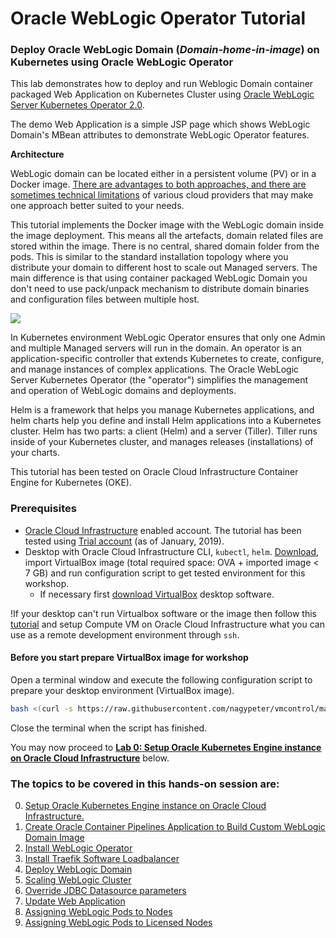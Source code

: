 # Oracle WebLogic Operator Tutorial #

### Deploy Oracle WebLogic Domain (*Domain-home-in-image*) on Kubernetes using Oracle WebLogic Operator  ###

This lab demonstrates how to deploy and run Weblogic Domain container packaged Web Application on Kubernetes Cluster using [Oracle WebLogic Server Kubernetes Operator 2.0](https://github.com/oracle/weblogic-kubernetes-operator).

The demo Web Application is a simple JSP page which shows WebLogic Domain's MBean attributes to demonstrate WebLogic Operator features.

**Architecture**

WebLogic domain can be located either in a persistent volume (PV) or in a Docker image. [There are advantages to both approaches, and there are sometimes technical limitations](https://github.com/oracle/weblogic-kubernetes-operator/blob/2.0/site/domains.md#create-and-manage-weblogic-domains) of various cloud providers that may make one approach better suited to your needs.

This tutorial implements the Docker image with the WebLogic domain inside the image deployment. This means all the artefacts, domain related files are stored within the image. There is no central, shared domain folder from the pods. This is similar to the standard installation topology where you distribute your domain to different host to scale out Managed servers. The main difference is that using container packaged WebLogic Domain you don't need to use pack/unpack mechanism to distribute domain binaries and configuration files between multiple host.

![](images/wlsonk8s.domain-home-in-image.png)

In Kubernetes environment WebLogic Operator ensures that only one Admin and multiple Managed servers will run in the domain. An operator is an application-specific controller that extends Kubernetes to create, configure, and manage instances of complex applications. The Oracle WebLogic Server Kubernetes Operator (the "operator") simplifies the management and operation of WebLogic domains and deployments.

Helm is a framework that helps you manage Kubernetes applications, and helm charts help you define and install Helm applications into a Kubernetes cluster. Helm has two parts: a client (Helm) and a server (Tiller). Tiller runs inside of your Kubernetes cluster, and manages releases (installations) of your charts.

This tutorial has been tested on Oracle Cloud Infrastructure Container Engine for Kubernetes (OKE).

### Prerequisites ###

- [Oracle Cloud Infrastructure](https://cloud.oracle.com/en_US/cloud-infrastructure) enabled account. The tutorial has been tested using [Trial account](https://myservices.us.oraclecloud.com/mycloud/signup) (as of January, 2019).
- Desktop with Oracle Cloud Infrastructure CLI, `kubectl`, `helm`. [Download](https://drive.google.com/file/d/140JW-H5zzh0P709W-hdUPcbw_HZy2XcX), import VirtualBox image (total required space: OVA + imported image < 7 GB) and run configuration script to get tested environment for this workshop.
  - If necessary first [download VirtualBox](https://www.virtualbox.org/wiki/Downloads) desktop software.

!If your desktop can't run Virtualbox software or the image then follow this [tutorial](setup.dev.compute.instance.md) and setup Compute VM on Oracle Cloud Infrastructure what you can use as a remote development environment through `ssh`.

#### Before you start prepare VirtualBox image for workshop ####

Open a terminal window and execute the following configuration script to prepare your desktop environment (VirtualBox image).
```bash
bash <(curl -s https://raw.githubusercontent.com/nagypeter/vmcontrol/master/setup-operator-workshop.sh)
```
Close the terminal when the script has finished.

You may now proceed to **[Lab 0: Setup Oracle Kubernetes Engine instance on Oracle Cloud Infrastructure](setup.oke.md)** below.

### The topics to be covered in this hands-on session are: ###

0. [Setup Oracle Kubernetes Engine instance on Oracle Cloud Infrastructure.](setup.oke.md)
1. [Create Oracle Container Pipelines Application to Build Custom WebLogic Domain Image](build.weblogic.image.pipeline.md)
2. [Install WebLogic Operator](install.operator.md)
3. [Install Traefik Software Loadbalancer](install.traefik.md)
4. [Deploy WebLogic Domain](deploy.weblogic.md)
5. [Scaling WebLogic Cluster](scale.weblogic.md)
6. [Override JDBC Datasource parameters](override.jdbc.md)
7. [Update Web Application](update.application.md)
8. [Assigning WebLogic Pods to Nodes](node.selector.md)
9. [Assigning WebLogic Pods to Licensed Nodes](node.selector.license.md)

